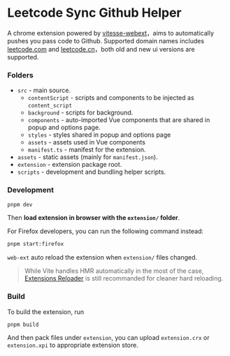 # Leetcode Sync Github Helper

A chrome extension powered by [vitesse-webext](https://github.com/antfu/vitesse-webext)，aims to automatically pushes you pass code to Github. Supported domain names includes [leetcode.com](https://leetcode.com/) and [leetcode.cn](https://leetcode.cn/)，both old and new ui versions are supported.

### Folders

- `src` - main source.
  - `contentScript` - scripts and components to be injected as `content_script`
  - `background` - scripts for background.
  - `components` - auto-imported Vue components that are shared in popup and options page.
  - `styles` - styles shared in popup and options page
  - `assets` - assets used in Vue components
  - `manifest.ts` - manifest for the extension.
- `assets` - static assets (mainly for `manifest.json`).
- `extension` - extension package root.
- `scripts` - development and bundling helper scripts.

### Development

```bash
pnpm dev
```

Then **load extension in browser with the `extension/` folder**.

For Firefox developers, you can run the following command instead:

```bash
pnpm start:firefox
```

`web-ext` auto reload the extension when `extension/` files changed.

> While Vite handles HMR automatically in the most of the case, [Extensions Reloader](https://chrome.google.com/webstore/detail/fimgfedafeadlieiabdeeaodndnlbhid) is still recommanded for cleaner hard reloading.

### Build

To build the extension, run

```bash
pnpm build
```

And then pack files under `extension`, you can upload `extension.crx` or `extension.xpi` to appropriate extension store.
